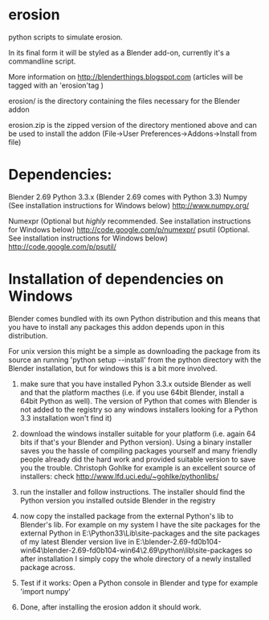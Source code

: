 erosion
=======

python scripts to simulate erosion.

In its final form it will be styled as a Blender add-on, currently it's a commandline script.

More information on http://blenderthings.blogspot.com  (articles will be tagged with an 'erosion'tag )

erosion/            is the directory containing the files necessary for the Blender addon

erosion.zip         is the zipped version of the directory mentioned above and can be used to install the addon
                    (File->User Preferences->Addons->Install from file)

Dependencies:
=============

Blender 2.69
Python 3.3.x        (Blender 2.69 comes with Python 3.3)
Numpy               (See installation instructions for Windows below)
                    http://www.numpy.org/
                    
Numexpr             (Optional but *highly* recommended. See installation instructions for Windows below)
                    http://code.google.com/p/numexpr/
psutil              (Optional. See installation instructions for Windows below)
                    http://code.google.com/p/psutil/
                    
Installation of dependencies on Windows
=======================================

Blender comes bundled with its own Python distribution and this means that you have to install any packages this addon depends upon in this distribution.

For unix version this might be a simple as downloading the package from its source an running 'python setup --install'  from the python directory with the Blender installation, but for windows this is a bit more involved.

1. make sure that you have installed Pyhon 3.3.x outside Blender as well and that the platform macthes (i.e. if you use 64bit Blender, install a 64bit Python as well). The version of Python that comes with Blender is not added to the registry so any windows installers looking for a Python 3.3 installation won't find it)

2. download the windows installer suitable for your platform (i.e. again 64 bits if that's your Blender and Python version). Using a binary installer saves you the hassle of compiling packages yourself and many friendly people already did the hard work and provided suitable version to save you the trouble. Christoph Gohlke for example is an excellent source of installers: check http://www.lfd.uci.edu/~gohlke/pythonlibs/

3. run the installer and follow instructions. The installer should find the Python version you installed outside Blender in the registry

4. now copy the installed package from the external Python's lib to Blender's lib. For example on my system I have the site packages for the external Python in E:\Python33\Lib\site-packages and the site packages of my latest Blender version live in E:\blender-2.69-fd0b104-win64\blender-2.69-fd0b104-win64\2.69\python\lib\site-packages so after installation I simply copy the whole directory of a newly installed package across.

5. Test if it works: Open a Python console in Blender and type for example 'import numpy'

6. Done, after installing the erosion addon it should work. 
